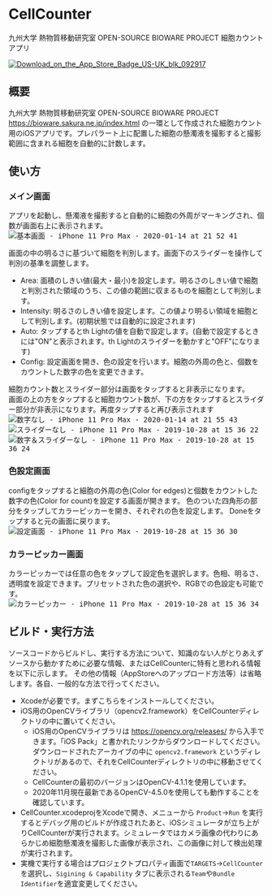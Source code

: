 # CellCounter
九州大学 熱物質移動研究室 OPEN-SOURCE BIOWARE PROJECT 細胞カウントアプリ

[![Download_on_the_App_Store_Badge_US-UK_blk_092917](https://user-images.githubusercontent.com/52752/72348081-e93e2f00-371c-11ea-84d8-d34b3a9d8d24.png)
](https://apps.apple.com/jp/app/id1482879978)

## 概要
九州大学 熱物質移動研究室 OPEN-SOURCE BIOWARE PROJECT https://bioware.sakura.ne.jp/index.html の一環として作成された細胞カウント用のiOSアプリです。プレパラート上に配置した細胞の懸濁液を撮影すると撮影範囲に含まれる細胞を自動的に計数します。

## 使い方
### メイン画面
アプリを起動し、懸濁液を撮影すると自動的に細胞の外周がマーキングされ、個数が画面右上に表示されます。<br>
<kbd>
![基本画面 - iPhone 11 Pro Max - 2020-01-14 at 21 52 41](https://user-images.githubusercontent.com/52752/72347039-92375a80-371a-11ea-94bb-2c9da9255bf2.png)

</kbd>

画面の中の明るさに基づいて細胞を判別します。画面下のスライダーを操作して判別の基準を調整します。
- Area: 面積のしきい値(最大・最小)を設定します。明るさのしきい値で細胞と判別された領域のうち、この値の範囲に収まるものを細胞として判別します。
- Intensity: 明るさのしきい値を設定します。この値より明るい領域を細胞として判別します。(初期状態では自動的に設定されます)
- Auto: タップするとth Lightの値を自動で設定します。(自動で設定するときには"ON"と表示されます。th Lightのスライダーを動かすと"OFF"になります)
- Config: 設定画面を開き、色の設定を行います。細胞の外周の色と、個数をカウントした数字の色を変更できます。

細胞カウント数とスライダー部分は画面をタップすると非表示になります。<br>画面の上の方をタップすると細胞カウント数が、下の方をタップするとスライダー部分が非表示になります。再度タップすると再び表示されます<br>
<kbd>
![数字なし - iPhone 11 Pro Max - 2020-01-14 at 21 55 43](https://user-images.githubusercontent.com/52752/72347048-95cae180-371a-11ea-86d1-e307dca0cdd9.png)
</kbd>
<kbd>
![スライダーなし - iPhone 11 Pro Max - 2019-10-28 at 15 36 22](https://user-images.githubusercontent.com/52752/67741564-eb1d1e00-fa5c-11e9-932a-1996d96a0c68.png)
</kbd>
<kbd>
![数字＆スライダーなし - iPhone 11 Pro Max - 2019-10-28 at 15 36 24](https://user-images.githubusercontent.com/52752/67741567-ebb5b480-fa5c-11e9-8ad5-a37813b5f1e8.png)
</kbd>

### 色設定画面
configをタップすると細胞の外周の色(Color for edges)と個数をカウントした数字の色(Color for count)を設定する画面が開きます。
色のついた四角形の部分をタップしてカラーピッカーを開き、それぞれの色を設定します。
Doneをタップすると元の画面に戻ります。<br>
<kbd>
![設定画面 - iPhone 11 Pro Max - 2019-10-28 at 15 36 30](https://user-images.githubusercontent.com/52752/67741562-eb1d1e00-fa5c-11e9-8628-9563506c9e46.png)
</kbd>

### カラーピッカー画面
カラーピッカーでは任意の色をタップして設定色を選択します。色相、明るさ、透明度を設定できます。プリセットされた色の選択や、RGBでの色設定も可能です。<br>
<kbd>
![カラーピッカー - iPhone 11 Pro Max - 2019-10-28 at 15 36 34](https://user-images.githubusercontent.com/52752/67741561-eb1d1e00-fa5c-11e9-9f33-1458db24ada2.png)
</kbd>

## ビルド・実行方法
ソースコードからビルドし、実行する方法について、知識のない人がとりあえずソースから動かすために必要な情報、またはCellCounterに特有と思われる情報を以下に示します。
その他の情報（AppStoreへのアップロード方法等）は省略します。各自、一般的な方法で行ってください。
- Xcodeが必要です。まずこちらをインストールしてください。
- iOS用のOpenCVライブラリ（opencv2.framework）をCellCounterディレクトリの中に置いてください。
  - iOS用のOpenCVライブラリは https://opencv.org/releases/ から入手できます。「iOS Pack」と書かれたリンクからダウンロードしてください。ダウンロードされたアーカイブの中に `opencv2.framework` というディレクトリがあるので、それをCellCounterディレクトリの中に移動させてください。
  - CellCounterの最初のバージョンはOpenCV-4.1.1を使用しています。
  - 2020年11月現在最新であるOpenCV-4.5.0を使用しても動作することを確認しています。
- CellCounter.xcodeprojをXcodeで開き、メニューから `Product`→`Run` を実行するとデバッグ用のビルドが作成されたあと、iOSシミュレータが立ち上がりCellCounterが実行されます。シミュレータではカメラ画像の代わりにあらかじめ細胞懸濁液を撮影した画像が表示され、この画像に対して検出処理が実行されます。
- 実機で実行する場合はプロジェクトプロパティ画面で`TARGETS`→`CellCounter`を選択し、`Sigining & Capability` タブに表示される`Team`や`Bundle Identifier`を適宜変更してください。
